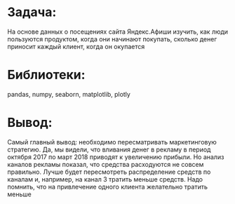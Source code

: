 # Задача:
На основе данных о посещениях сайта Яндекс.Афиши изучить, как люди пользуются продуктом, когда они начинают покупать, сколько денег приносит каждый клиент, когда он окупается

# Библиотеки:
pandas, numpy, seaborn, matplotlib, plotly

# Вывод:
Самый главный вывод: необходимо пересматривать маркетинговую стратегию. Да, мы видели, что вливания денег в рекламу в период октября 2017 по март 2018 приводят к увеличению прибыли. Но анализ каналов рекламы показал, что средства расходуются не совсем правильно. Лучше будет пересмотреть распределение средств по каналам и, например, на канал 3 тратить меньше средств. Надо помнить, что на привлечение одного клиента желательно тратить меньше
 
